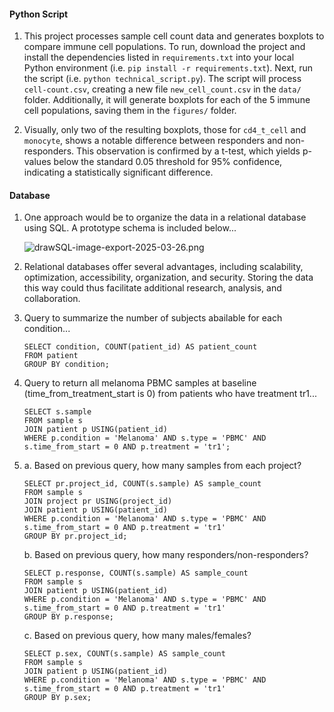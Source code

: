 #### Python Script

1. This project processes sample cell count data and generates boxplots to compare immune cell populations. To run, download the project and install the dependencies listed in `requirements.txt` into your local Python environment (i.e. `pip install -r requirements.txt`). Next, run the script (i.e. `python technical_script.py`). The script will process `cell-count.csv`, creating a new file `new_cell_count.csv` in the `data/` folder. Additionally, it will generate boxplots for each of the 5 immune cell populations, saving them in the `figures/` folder.

2. Visually, only two of the resulting boxplots, those for `cd4_t_cell` and `monocyte`, shows a notable difference between responders and non-responders. This observation is confirmed by a t-test, which yields p-values below the standard 0.05 threshold for 95% confidence, indicating a statistically significant difference.


#### Database

1. One approach would be to organize the data in a relational database using SQL. A prototype schema is included below...

    ![drawSQL-image-export-2025-03-26.png](attachment:drawSQL-image-export-2025-03-26.png)

2. Relational databases offer several advantages, including scalability, optimization, accessibility, organization, and security. Storing the data this way could thus facilitate additional research, analysis, and collaboration.

3. Query to summarize the number of subjects abailable for each condition...  
    ```
    SELECT condition, COUNT(patient_id) AS patient_count
    FROM patient
    GROUP BY condition;
    ```

4. Query to return all melanoma PBMC samples at baseline (time_from_treatment_start is 0) from patients who have treatment tr1...  
    ```
    SELECT s.sample
    FROM sample s
    JOIN patient p USING(patient_id)
    WHERE p.condition = 'Melanoma' AND s.type = 'PBMC' AND s.time_from_start = 0 AND p.treatment = 'tr1';
    ``` 

5.  
    a. Based on previous query, how many samples from each project?  
    ```
    SELECT pr.project_id, COUNT(s.sample) AS sample_count
    FROM sample s
    JOIN project pr USING(project_id)
    JOIN patient p USING(patient_id)
    WHERE p.condition = 'Melanoma' AND s.type = 'PBMC' AND s.time_from_start = 0 AND p.treatment = 'tr1'
    GROUP BY pr.project_id;
    ```

    b. Based on previous query, how many responders/non-responders?  
    ```
    SELECT p.response, COUNT(s.sample) AS sample_count
    FROM sample s
    JOIN patient p USING(patient_id)
    WHERE p.condition = 'Melanoma' AND s.type = 'PBMC' AND s.time_from_start = 0 AND p.treatment = 'tr1'
    GROUP BY p.response;
    ``` 

    c. Based on previous query, how many males/females?  
    ```
    SELECT p.sex, COUNT(s.sample) AS sample_count
    FROM sample s
    JOIN patient p USING(patient_id)
    WHERE p.condition = 'Melanoma' AND s.type = 'PBMC' AND s.time_from_start = 0 AND p.treatment = 'tr1'
    GROUP BY p.sex;
    ```
